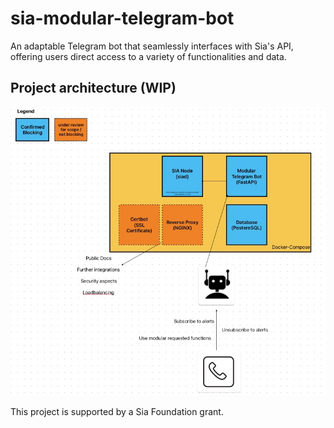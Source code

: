 # sia-modular-telegram-bot
An adaptable Telegram bot that seamlessly interfaces with Sia's API, offering users direct access to a variety of functionalities and data.

## Project architecture (WIP)
![Project Architecture](misc/architecture.jpg)


This project is supported by a Sia Foundation grant.
